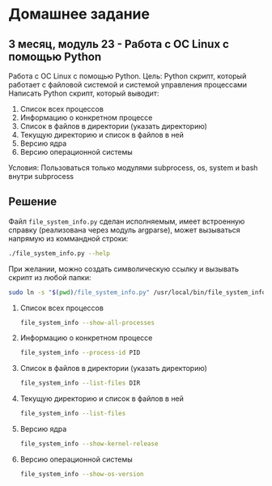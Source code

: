 # Домашнее задание

## 3 месяц, модуль 23 - Работа с ОС Linux с помощью Python

Работа с ОС Linux с помощью Python.
Цель: Python скрипт, который работает с файловой системой и системой управления процессами
Написать Python скрипт, который выводит:

1. Список всех процессов
2. Информацию о конкретном процессе
3. Список в файлов в директории (указать директорию)
4. Текущую директорию и список в файлов в ней
5. Версию ядра
6. Версию операционной системы


Условия:
Пользоваться только модулями subprocess, os, system и bash внутри subprocess 

## Решение

Файл `file_system_info.py` сделан исполняемым, имеет встроенную справку (реализована через модуль argparse), 
может вызываться напрямую из коммандной строки:
```bash
./file_system_info.py --help
```
При желании, можно создать символическую ссылку и вызывать скрипт из любой папки:
```bash
sudo ln -s "$(pwd)/file_system_info.py" /usr/local/bin/file_system_info
```

1. Список всех процессов
    ```bash
   file_system_info --show-all-processes
    ```
2. Информацию о конкретном процессе
    ```bash
   file_system_info --process-id PID
   ```
3. Список в файлов в директории (указать директорию)
    ```bash
   file_system_info --list-files DIR
    ```
4. Текущую директорию и список в файлов в ней
    ```bash
   file_system_info --list-files
    ```
5. Версию ядра
    ```bash
   file_system_info --show-kernel-release
    ```
6. Версию операционной системы
    ```bash
   file_system_info --show-os-version
    ```
